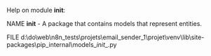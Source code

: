Help on module __init__:

NAME
    __init__ - A package that contains models that represent entities.

FILE
    d:\do\web\n8n_tests\projets\email_sender_1\projet\venv\lib\site-packages\pip\_internal\models\__init__.py


